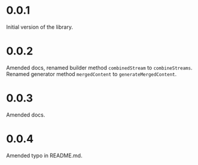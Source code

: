 # 0.0.1

Initial version of the library.

# 0.0.2

Amended docs, renamed builder method `combinedStream` to `combineStreams`.
Renamed generator method `mergedContent` to `generateMergedContent`.

# 0.0.3

Amended docs.

# 0.0.4

Amended typo in README.md.